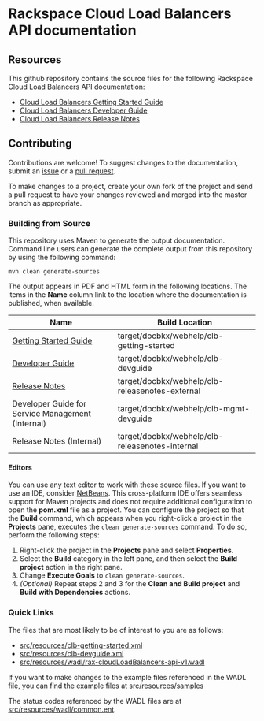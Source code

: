 # Rackspace Cloud Load Balancers API documentation

## Resources

This github repository contains the source files for the following Rackspace Cloud Load Balancers API documentation:

* [Cloud Load Balancers Getting Started Guide](http://docs.rackspace.com/loadbalancers/api/v1.0/clb-getting-started/)
* [Cloud Load Balancers Developer Guide](http://docs.rackspace.com/loadbalancers/api/v1.0/clb-devguide/)
* [Cloud Load Balancers Release Notes](http://docs.rackspace.com/loadbalancers/api/v1.0/clb-releasenotes/)

## Contributing

Contributions are welcome! To suggest changes to the documentation, submit an [issue](https://github.com/rackerlabs/docs-cloud-load-balancers/issues) or a [pull request](https://github.com/rackerlabs/docs-cloud-load-balancers/pulls).

To make changes to a project, create your own fork of the project and send a pull request to have your changes reviewed and merged into the master branch as appropriate.

### Building from Source

This repository uses Maven to generate the output documentation. Command line users can generate the complete output from this repository by using the following command:

    mvn clean generate-sources

The output appears in PDF and HTML form in the following locations. The items in the **Name** column link to the location where the documentation is published, when available.

| Name | Build Location |
| --- | --- |
| [Getting Started Guide](http://docs.rackspace.com/loadbalancers/api/v1.0/clb-getting-started/) | target/docbkx/webhelp/clb-getting-started |
| [Developer Guide](http://docs.rackspace.com/loadbalancers/api/v1.0/clb-devguide/) | target/docbkx/webhelp/clb-devguide |
| [Release Notes](http://docs.rackspace.com/loadbalancers/api/v1.0/clb-releasenotes/) | target/docbkx/webhelp/clb-releasenotes-external |
| Developer Guide for Service Management (Internal) | target/docbkx/webhelp/clb-mgmt-devguide |
| Release Notes (Internal) | target/docbkx/webhelp/clb-releasenotes-internal |

#### Editors

You can use any text editor to work with these source files. If you want to use an IDE, consider [NetBeans](http://netbeans.org). This cross-platform IDE offers seamless support for Maven projects and does not require  additional configuration to open the **pom.xml** file as a project. You can configure the project so that the **Build** command, which appears when you right-click a project in the **Projects** pane, executes the `clean generate-sources` command. To do so, perform the following steps:

1. Right-click the project in the **Projects** pane and select **Properties**.
2. Select the **Build** category in the left pane, and then select the **Build project** action in the right pane.
3. Change **Execute Goals** to `clean generate-sources`.
4. *(Optional)* Repeat steps 2 and 3 for the **Clean and Build project** and **Build with Dependencies** actions.

### Quick Links

The files that are most likely to be of interest to you are as follows:

* [src/resources/clb-getting-started.xml](src/resources/clb-getting-started.xml)
* [src/resources/clb-devguide.xml](src/resources/clb-devguide.xml)
* [src/resources/wadl/rax-cloudLoadBalancers-api-v1.wadl](src/resources/wadl/rax-cloudLoadBalancers-api-v1.wadl)

If you want to make changes to the example files referenced in the WADL file, you can find the example files at  [src/resources/samples](src/resources/samples)

The status codes referenced by the WADL files are at [src/resources/wadl/common.ent](src/resources/wadl/common.ent).
